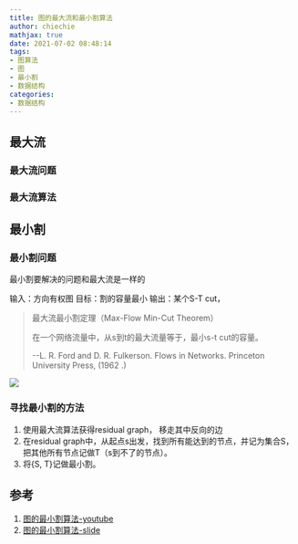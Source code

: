 ```yaml
---
title: 图的最大流和最小割算法
author: chiechie
mathjax: true
date: 2021-07-02 08:48:14
tags: 
- 图算法
- 图
- 最小割
- 数据结构
categories: 
- 数据结构
---
```


## 最大流

### 最大流问题

### 最大流算法


## 最小割

### 最小割问题


最小割要解决的问题和最大流是一样的


输入：方向有权图
目标：割的容量最小
输出：某个S-T cut，


> 最大流最小割定理（Max-Flow Min-Cut Theorem）
> 
> 在一个网络流量中，从s到t的最大流量等于，最小s-t cut的容量。
> 
> --L. R. Ford and D. R. Fulkerson. Flows in Networks. Princeton University Press, \(1962 .\)


![](img_1.png)



### 寻找最小割的方法

1. 使用最大流算法获得residual graph， 移走其中反向的边
2. 在residual graph中，从起点s出发，找到所有能达到的节点，并记为集合S，把其他所有节点记做T（s到不了的节点）。
3. 将{S, T}记做最小割。


## 参考

1. [图的最小割算法-youtube](https://www.youtube.com/watch?v=Ev_lFSIzNh4&t=128s)
2. [图的最小割算法-slide](https://github.com/wangshusen/AdvancedAlgorithms)
